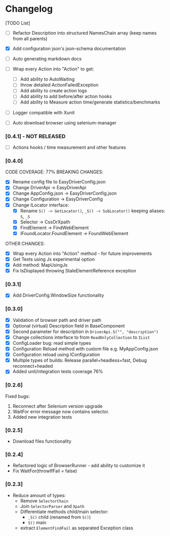 ﻿# Changelog

[TODO List]
- [ ] Refactor Description into structured NamesChain array (keep names from all parents)
- [x] Add configuration json's json-schema documentation
- [ ] Auto generating markdown docs
- [ ] Wrap every Action into "Action" to get:
  - [ ] Add ability to AutoWaiting
  - [ ] throw detailed ActionFailedException
  - [ ] Add ability to create action logs
  - [ ] Add ability to add before/after action hooks
  - [ ] Add ability to Measure action time/generate statistics/benchmarks
- [ ] Logger compatible with Xunit
- [ ] Auto download browser using selenium-manager


### [0.4.1] - NOT RELEASED
- [ ] Actions hooks / time measurement and other features

### [0.4.0]
CODE COVERAGE: 77%
BREAKING CHANGES:
- [x] Rename config file to EasyDriverConfig.json
- [x] Change DriverApi -> EasyDriverApi
- [x] Change AppConfig.json -> EasyDriverConfig.json
- [x] Change Configuration -> EasyDriverConfig
- [x] Change ILocator interface:
  - [x] Rename `S() -> GetLocator()`, `_S() -> SubLocator()` keeping aliases: `S`, `_S`
  - [x] Selector -> CssOrXpath
  - [x] FindElement -> FindWebElement
  - [x] IFoundLocator.FoundElement -> FoundWebElement

OTHER CHANGES:
- [x] Wrap every Action into "Action" method - for future improvements
- [x] Get Texts using Js experimental option
- [x] Add method: MapUsingJs
- [x] Fix IsDisplayed throwing StaleElementReference exception

### [0.3.1]
- [x] Add DriverConfig.WindowSize functionality

### [0.3.0]
- [x] Validation of browser path and driver path
- [x] Optional (virtual) Description field in BaseComponent
- [x] Second parameter for description in `DriverApi.S("", "description")`
- [x] Change collections interface to from `ReadOnlyCollection` to `IList`
- [x] ConfigLoader bug: read simple types
- [x] Configuration Reload method with custom file e.g. MyAppConfig.json
- [x] Configuration reload using IConfiguration
- [x] Multiple types of builds: Release parallel+headless+fast, Debug reconnect+headed
- [x] Added unit/integration tests coverage 76%

### [0.2.6]

Fixed bugs:

1. Reconnect after Selenium version upgrade
2. WaitFor error message now contains selector.
3. Added new integration tests

### [0.2.5]

- Download files functionality

### [0.2.4]

- Refactored logic of BrowserRunner - add ability to customize it
- Fix WaitFor(throwIfFail = false)

### [0.2.3]

- Reduce amount of types:
    - Remove `SelectorChain`
    - Join `SelectorParser` and `Xpath`
    - Differentiate methods child/main selector:
        - `_S()` child (renamed from `S()`)
        - `S()` main
    - extract `ElementFindFail` as separated Exception class
